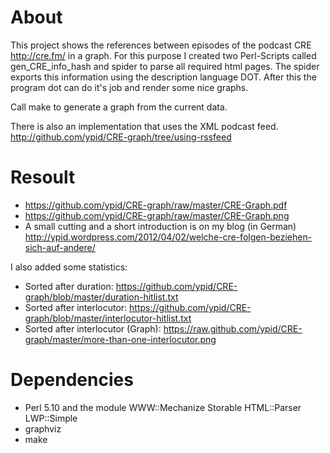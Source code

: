 # About

This project shows the references between episodes of the podcast CRE http://cre.fm/ in a graph.
For this purpose I created two Perl-Scripts called gen\_CRE\_info\_hash and spider to parse all required html pages.
The spider exports this information using the description language DOT.
After this the program dot can do it's job and render some nice graphs.

Call make to generate a graph from the current data.

There is also an implementation that uses the XML podcast feed.
http://github.com/ypid/CRE-graph/tree/using-rssfeed

# Resoult
* https://github.com/ypid/CRE-graph/raw/master/CRE-Graph.pdf
* https://github.com/ypid/CRE-graph/raw/master/CRE-Graph.png
* A small cutting and a short introduction is on my blog (in German)
	http://ypid.wordpress.com/2012/04/02/welche-cre-folgen-beziehen-sich-auf-andere/

I also added some statistics:
* Sorted after duration: https://github.com/ypid/CRE-graph/blob/master/duration-hitlist.txt
* Sorted after interlocutor: https://github.com/ypid/CRE-graph/blob/master/interlocutor-hitlist.txt
* Sorted after interlocutor (Graph): https://raw.github.com/ypid/CRE-graph/master/more-than-one-interlocutor.png

# Dependencies
* Perl 5.10 and the module WWW::Mechanize Storable HTML::Parser LWP::Simple
* graphviz
* make
